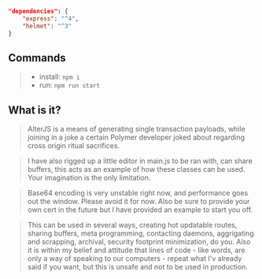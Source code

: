 ```json
"dependencies": {
    "express": "^4",
    "helmet": "^3"
}
```
## Commands
>* install: `npm i`
>* run: `npm run start`

## What is it?
> AlterJS is a means of generating single transaction payloads, while joining in a joke a certain Polymer developer joked about regarding cross origin ritual sacrifices.

> I have also rigged up a little editor in main.js to be ran with, can share buffers, this acts as an example of how these classes can be used. Your imagination is the only limitation.

> Base64 encoding is very unstable right now, and performance goes out the window. Please avoid it for now. Also be sure to provide your own cert in the future but I have provided an example to start you off.

> This can be used in several ways, creating hot updatable routes, sharing buffers, meta programming, contacting daemons, aggrigating and scrapping, archival, security footprint minimization, do you. Also it is within my belief and attitude that lines of code - like words, are only a way of speaking to our computers - repeat what I'v already said if you want, but this is unsafe and not to be used in production.
